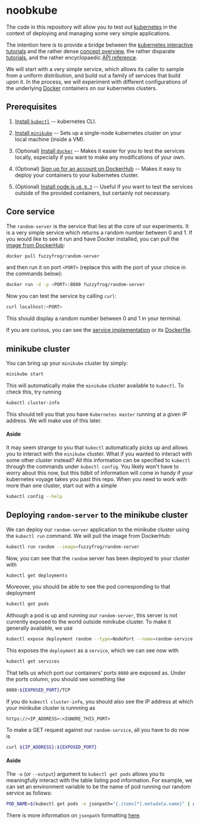 # noobkube

The code in this repository will allow you to test out
[kubernetes](https://kubernetes.io) in the context of deploying and managing
some very simple applications.

The intention here is to provide a bridge between the [kubernetes interactive
tutorials](https://kubernetes.io/docs/tutorials/kubernetes-basics/) and the
rather dense [concept overview](https://kubernetes.io/docs/concepts/), the
rather disparate [tutorials](https://kubernetes.io/docs/tutorials/), and the
rather encyclopaedic [API reference](https://kubernetes.io/docs/reference/).

We will start with a very simple service, which allows its caller to sample from
a uniform distribution, and build out a family of services that build upon it.
In the process, we will experiment with different configurations of the
underlying [Docker](https://www.docker.com/) containers on our kubernetes
clusters.


## Prerequisites

1. [Install `kubectl`](https://kubernetes.io/docs/tasks/tools/install-kubectl/)
-- kubernetes CLI.

1. [Install `minikube`](https://kubernetes.io/docs/tasks/tools/install-minikube/)
-- Sets up a single-node kubernetes cluster on your local machine (inside a VM).

1. (Optional) [Install `docker`](https://www.docker.com/community-edition) --
Makes it easier for you to test the services locally, especially if you want to
make any modifications of your own.

1. (Optional) [Sign up for an account on DockerHub](https://hub.docker.com/) --
Makes it easy to deploy your containers to your kubernetes cluster.

1. (Optional) [Install node.js `v8.9.3`](https://nodejs.org/en/blog/release/v8.9.3/)
-- Useful if you want to test the services outside of the provided containers,
but certainly not necessary.


## Core service

The `random-server` is the service that lies at the core of our experiments. It
is a very simple service which returns a random number between 0 and 1. If you
would like to see it run and have Docker installed, you can pull the
[image from DockerHub](https://hub.docker.com/r/fuzzyfrog/random-server/):

```bash
docker pull fuzzyfrog/random-server
```

and then run it on port `<PORT>` (replace this with the port of your choice in the
commands below):

```bash
docker run -d -p <PORT>:8080 fuzzyfrog/random-server
```

Now you can test the service by calling `curl`:

```bash
curl localhost:<PORT>
```

This should display a random number between 0 and 1 in your terminal.

If you are curious, you can see the [service implementation](./random-server/index.js)
or its [Dockerfile](./random-server/Dockerfile).


## minikube cluster

You can bring up your `minikube` cluster by
simply:

```bash
minikube start
```

This will automatically make the `minikube` cluster available to `kubectl`. To
check this, try running

```bash
kubectl cluster-info
```

This should tell you that you have `Kubernetes master` running at a given IP
address. We will make use of this later.

#### Aside

It may seem strange to you that `kubectl` automatically picks up and allows you
to interact with the `minikube` cluster. What if you wanted to interact with some
other cluster instead? All this information can be specified to `kubectl` through
the commands under `kubectl config`. You likely won't have to worry about this
now, but this tidbit of information will come in handy if your kubernetes voyage
takes you past this repo. When you need to work with more than one cluster,
start out with a simple

```bash
kubectl config --help
```


## Deploying `random-server` to the minikube cluster

We can deploy our `random-server` application to the minikube cluster using the
`kubectl run` command. We will pull the image from DockerHub:

```bash
kubectl run random --image=fuzzyfrog/random-server
```

Now, you can see that the `random` server has been deployed to your cluster with

```bash
kubectl get deployments
```

Moreover, you should be able to see the pod corresponding to that deployment

```bash
kubectl get pods
```

Although a pod is up and running our `random-server`, this server is not currently
exposed to the world outside minikube cluster. To make it generally available,
we use

```bash
kubectl expose deployment random --type=NodePort --name=random-service --port=8080
```

This exposes the `deployment` as a `service`, which we can see now with

```bash
kubectl get services
```

That tells us which port our containers' ports `8080` are exposed as. Under the
ports column, you should see something like

```bash
8080:${EXPOSED_PORT}/TCP
```

If you do `kubectl cluster-info`, you should also see the IP address at which
your minikube cluster is runnning as

```
https://<IP_ADDRESS>:<IGNORE_THIS_PORT>
```

To make a GET request against our `random-service`, all you have to do now is

```bash
curl ${IP_ADDRESS}:${EXPOSED_PORT}
```


#### Aside

The `-o` (or `--output`) argument to `kubectl get pods` allows you to
meaningfully interact with the table listing pod information. For example,
we can set an environment variable to be the name of pod running our random
service as follows:

```bash
POD_NAME=$(kubectl get pods -o jsonpath="{.items[*].metadata.name}" | grep "random-")
```

There is more information on `jsonpath` formatting [here](https://kubernetes.io/docs/reference/kubectl/jsonpath/).


